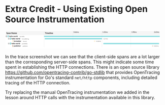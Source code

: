 # Extra Credit - Using Existing Open Source Instrumentation

![Trace](../lesson03/trace.png)

In the trace screenshot we can see that the client-side spans are a lot larger than the corresponding
server-side spans. This might indicate some time spent in establishing the HTTP connections. There is
an open source library https://github.com/opentracing-contrib/go-stdlib that provides OpenTracing
instrumentation for Go's standard `net/http` components, including detailed tracing of the HTTP connection.

Try replacing the manual OpenTracing instrumentation we added in the lesson around HTTP calls with
the instrumentation available in this library.
